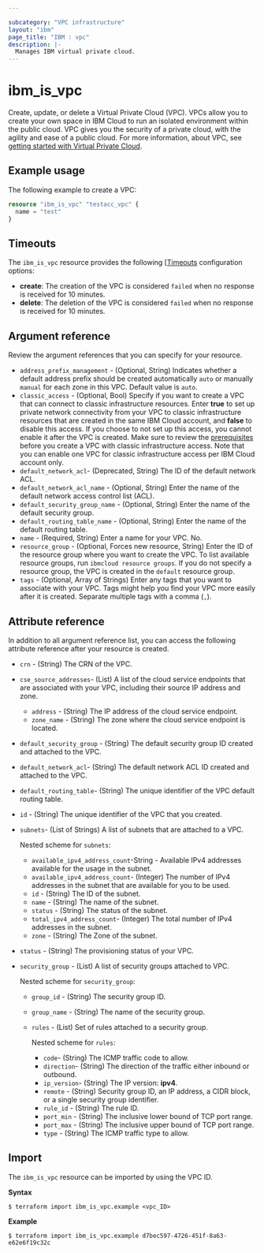 ```yaml
---

subcategory: "VPC infrastructure"
layout: "ibm"
page_title: "IBM : vpc"
description: |-
  Manages IBM virtual private cloud.
---
```


# ibm_is_vpc
Create, update, or delete a Virtual Private Cloud (VPC). VPCs allow you to create your own space in IBM Cloud to run an isolated environment within the public cloud. VPC gives you the security of a private cloud, with the agility and ease of a public cloud. For more information, about VPC, see [getting started with Virtual Private Cloud](https://cloud.ibm.com/docs/vpc?topic=vpc-getting-started).

## Example usage
The following example to create a VPC:

```terraform
resource "ibm_is_vpc" "testacc_vpc" {
  name = "test"
}

```

## Timeouts
The `ibm_is_vpc` resource provides the following [[Timeouts](https://www.terraform.io/docs/language/resources/syntax.html) configuration options:

- **create**: The creation of the VPC is considered `failed` when no response is received for 10 minutes. 
- **delete**: The deletion of the VPC is considered `failed` when no response is received for 10 minutes. 


## Argument reference
Review the argument references that you can specify for your resource. 

- `address_prefix_management` - (Optional, String) Indicates whether a default address prefix should be created automatically `auto` or manually `manual` for each zone in this VPC. Default value is `auto`.
- `classic_access` - (Optional, Bool) Specify if you want to create a VPC that can connect to classic infrastructure resources. Enter **true** to set up private network connectivity from your VPC to classic infrastructure resources that are created in the same IBM Cloud account, and **false** to disable this access. If you choose to not set up this access, you cannot enable it after the VPC is created. Make sure to review the [prerequisites](https://cloud.ibm.com/docs/vpc-on-classic-network?topic=vpc-on-classic-setting-up-access-to-your-classic-infrastructure-from-vpc#vpc-prerequisites) before you create a VPC with classic infrastructure access. Note that you can enable one VPC for classic infrastructure access per IBM Cloud account only.
- `default_network_acl`- (Deprecated, String) The ID of the default network ACL.
- `default_network_acl_name` - (Optional, String) Enter the name of the default network access control list (ACL).
- `default_security_group_name` - (Optional, String) Enter the name of the default security group.
- `default_routing_table_name` - (Optional, String) Enter the name of the default routing table.
- `name` - (Required, String) Enter a name for your VPC. No.
- `resource_group` - (Optional, Forces new resource, String) Enter the ID of the resource group where you want to create the VPC. To list available resource groups, run `ibmcloud resource groups`. If you do not specify a resource group, the VPC is created in the `default` resource group. 
- `tags` - (Optional, Array of Strings) Enter any tags that you want to associate with your VPC. Tags might help you find your VPC more easily after it is created. Separate multiple tags with a comma (`,`).


## Attribute reference
In addition to all argument reference list, you can access the following attribute reference after your resource is created.

- `crn` - (String) The CRN of the VPC.
- `cse_source_addresses`- (List) A list of the cloud service endpoints that are associated with your VPC, including their source IP address and zone.
	- `address` - (String) The IP address of the cloud service endpoint.
	- `zone_name` - (String) The zone where the cloud service endpoint is located.
- `default_security_group` - (String) The default security group ID created and attached to the VPC. 
- `default_network_acl`-  (String) The default network ACL ID created and attached to the VPC.
- `default_routing_table`-  (String) The unique identifier of the VPC default routing table.
- `id` - (String) The unique identifier of the VPC that you created.
- `subnets`- (List of Strings) A list of subnets that are attached to a VPC.

  Nested scheme for `subnets`:
  - `available_ipv4_address_count`-String - Available IPv4 addresses available for the usage in the subnet.
  - `available_ipv4_address_count`- (Integer) The number of IPv4 addresses in the subnet that are available for you to be used.
  - `id` - (String) The ID of the subnet.
  - `name` - (String) The name of the subnet.
  - `status` - (String) The status of the subnet.
  - `total_ipv4_address_count`- (Integer) The total number of IPv4 addresses in the subnet.
  - `zone` - (String) The Zone of the subnet. 
- `status` - (String) The provisioning status of your VPC. 
- `security_group` - (List) A list of security groups attached to VPC. 

  Nested scheme for `security_group`:
  - `group_id` - (String) The security group ID.
  - `group_name` - (String) The name of the security group.
  - `rules` - (List) Set of rules attached to a security group.
  
    Nested scheme for `rules`:
    - `code`- (String) The ICMP traffic code to allow.
	- `direction`- (String) The direction of the traffic either inbound or outbound.
    - `ip_version`-  (String) The IP version: **ipv4**.
    - `remote` -  (String) Security group ID, an IP address, a CIDR block, or a single security group identifier.
	- `rule_id` - (String) The rule ID.
    - `port_min` - (String) The inclusive lower bound of TCP port range.
    - `port_max` - (String) The inclusive upper bound of TCP port range.
	- `type` - (String) The ICMP traffic type to allow.


## Import
The `ibm_is_vpc` resource can be imported by using the VPC ID.

**Syntax**

```
$ terraform import ibm_is_vpc.example <vpc_ID>
```

**Example**

```
$ terraform import ibm_is_vpc.example d7bec597-4726-451f-8a63-e62e6f19c32c
```
